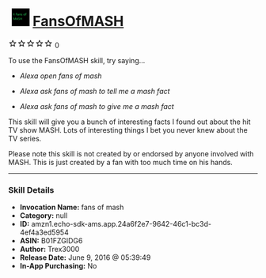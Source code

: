 # &nbsp;<img src="skill_icon" alt="FansOfMASH icon" width="36"> [FansOfMASH](http://alexa.amazon.com/#skills/amzn1.echo-sdk-ams.app.24a6f2e7-9642-46c1-bc3d-4ef4a3ed5954)
![0 stars](../../images/ic_star_border_black_18dp_1x.png)![0 stars](../../images/ic_star_border_black_18dp_1x.png)![0 stars](../../images/ic_star_border_black_18dp_1x.png)![0 stars](../../images/ic_star_border_black_18dp_1x.png)![0 stars](../../images/ic_star_border_black_18dp_1x.png) 0

To use the FansOfMASH skill, try saying...

* *Alexa open fans of mash*

* *Alexa ask fans of mash to tell me a mash fact*

* *Alexa ask fans of mash to give me a mash fact*

This skill will give you a bunch of interesting facts I found out about the hit TV show MASH. Lots of interesting things I bet you never knew about the TV series.

Please note this skill is not created by or endorsed by anyone involved with MASH. This is just created by a fan with too much time on his hands.

***

### Skill Details

* **Invocation Name:** fans of mash
* **Category:** null
* **ID:** amzn1.echo-sdk-ams.app.24a6f2e7-9642-46c1-bc3d-4ef4a3ed5954
* **ASIN:** B01FZGIDG6
* **Author:** Trex3000
* **Release Date:** June 9, 2016 @ 05:39:49
* **In-App Purchasing:** No
